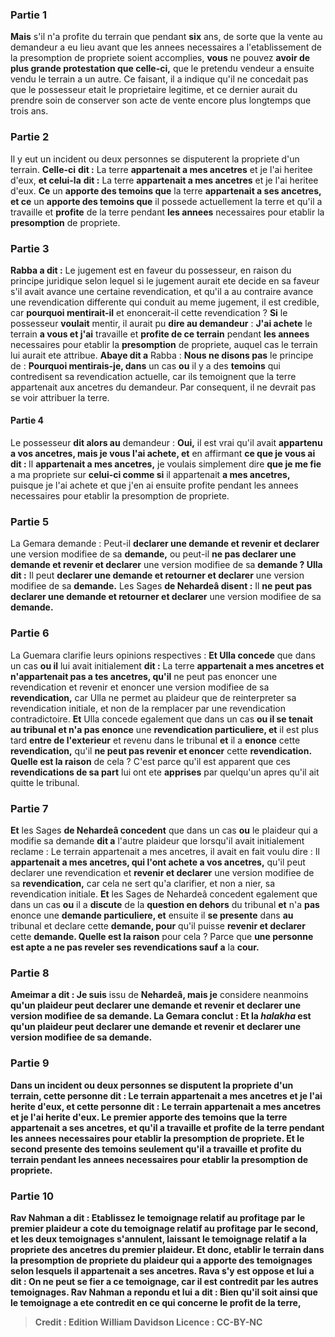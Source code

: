 
### Partie 1
<b>Mais</b> s'il n'a profite du terrain que pendant <b>six</b> ans, de sorte que la vente au demandeur a eu lieu avant que les annees necessaires a l'etablissement de la presomption de propriete soient accomplies, <b>vous</b> ne pouvez <b>avoir de plus grande protestation que celle-ci,</b> que le pretendu vendeur a ensuite vendu le terrain a un autre. Ce faisant, il a indique qu'il ne concedait pas que le possesseur etait le proprietaire legitime, et ce dernier aurait du prendre soin de conserver son acte de vente encore plus longtemps que trois ans.

### Partie 2
Il y eut un incident ou deux personnes se disputerent la propriete d'un terrain. <b>Celle-ci</b> <b>dit :</b> La terre <b>appartenait a mes ancetres</b> et je l'ai heritee d'eux, <b>et celui-la</b> <b>dit :</b> La terre <b>appartenait a mes ancetres</b> et je l'ai heritee d'eux. <b>Ce</b> un <b>apporte des temoins que</b> la terre <b>appartenait a ses ancetres, et ce</b> un <b>apporte des temoins que</b> il possede actuellement la terre et qu'il a travaille et <b>profite</b> de la terre pendant <b>les annees</b> necessaires pour etablir la <b>presomption</b> de propriete.

### Partie 3
<b>Rabba a dit :</b> Le jugement est en faveur du possesseur, en raison du principe juridique selon lequel si le jugement aurait ete decide en sa faveur s'il avait avance une certaine revendication, et qu'il a au contraire avance une revendication differente qui conduit au meme jugement, il est credible, car <b>pourquoi mentirait-il</b> et enoncerait-il cette revendication ? <b>Si</b> le possesseur <b>voulait</b> mentir, il aurait pu <b>dire au demandeur</b> : <b>J'ai achete</b> le terrain <b>a vous et j'ai</b> travaille et <b>profite de ce terrain</b> pendant <b>les annees</b> necessaires pour etablir la <b>presomption</b> de propriete, auquel cas le terrain lui aurait ete attribue. <b>Abaye dit a</b> Rabba : <b>Nous ne disons pas</b> le principe de : <b>Pourquoi mentirais-je, dans</b> un cas <b>ou</b> il y a des <b>temoins</b> qui contredisent sa revendication actuelle, car ils temoignent que la terre appartenait aux ancetres du demandeur. Par consequent, il ne devrait pas se voir attribuer la terre.

#### Partie 4
Le possesseur <b>dit alors au</b> demandeur : <b>Oui,</b> il est vrai qu'il avait <b>appartenu a vos ancetres, mais je vous l'ai achete, et</b> en affirmant <b>ce que je vous ai dit : </b> Il <b>appartenait a mes ancetres,</b> je voulais simplement dire <b>que je me fie</b> a ma propriete sur <b>celui-ci comme si</b> il appartenait <b>a mes ancetres,</b> puisque je l'ai achete et que j'en ai ensuite profite pendant les annees necessaires pour etablir la presomption de propriete.

### Partie 5
La Gemara demande : Peut-il <b>declarer une demande et revenir et declarer</b> une version modifiee de sa <b>demande,</b> ou peut-il <b>ne pas declarer une demande et revenir et declarer</b> une version modifiee de sa <b>demande ? Ulla dit :</b> Il peut <b>declarer une demande et retourner et declarer</b> une version modifiee de sa <b>demande.</b> Les Sages <b>de Nehardeâ disent :</b> Il <b>ne peut pas declarer une demande et retourner et declarer</b> une version modifiee de sa <b>demande.</b>

### Partie 6
La Guemara clarifie leurs opinions respectives : <b>Et Ulla concede</b> que dans un cas <b>ou il</b> lui avait initialement <b>dit :</b> La terre <b>appartenait a mes ancetres et n'appartenait pas a tes ancetres, qu'il</b> ne peut pas enoncer une revendication et revenir et enoncer</b> une version modifiee de sa <b>revendication,</b> car Ulla ne permet au plaideur que de reinterpreter sa revendication initiale, et non de la remplacer par une revendication contradictoire. <b>Et</b> Ulla concede egalement que dans un cas <b>ou il se tenait au tribunal et n'a pas enonce</b> une <b>revendication particuliere, et</b> il est plus tard <b>entre de l'exterieur</b> et revenu dans le tribunal <b>et</b> il a <b>enonce</b> cette <b>revendication,</b> qu'il <b>ne peut pas revenir et enoncer</b> cette <b>revendication. Quelle est la raison</b> de cela ? C'est parce qu'il est apparent que ces <b>revendications de sa part</b> lui ont ete <b>apprises</b> par quelqu'un apres qu'il ait quitte le tribunal.

### Partie 7
<b>Et</b> les Sages <b>de Nehardeâ concedent</b> que dans un cas <b>ou</b> le plaideur qui a modifie sa demande <b>dit a</b> l'autre plaideur que lorsqu'il avait initialement reclame : Le terrain appartenait a mes ancetres, il avait en fait voulu dire : Il <b>appartenait a mes ancetres, qui l'ont achete a vos ancetres,</b> qu'il peut declarer une revendication et <b>revenir et declarer</b> une version modifiee de sa <b>revendication,</b> car cela ne sert qu'a clarifier, et non a nier, sa revendication initiale. <b>Et</b> les Sages de Nehardeâ concedent egalement que dans un cas <b>ou</b> il a <b>discute</b> de la <b>question en dehors</b> du tribunal <b>et</b> n'a <b>pas</b> enonce une <b>demande particuliere, et</b> ensuite il <b>se presente</b> dans <b>au</b> tribunal et declare</b> cette <b>demande, pour</b> qu'il puisse <b>revenir et declarer</b> cette <b>demande. Quelle est la raison</b> pour cela ? Parce que <b>une personne est apte a ne pas reveler ses revendications sauf a</b> la <b>cour.</b>

### Partie 8
<b>Ameimar a dit : Je suis</b> issu de <b>Nehardeâ, mais je</b> considere neanmoins <b>qu'un plaideur peut <b>declarer une demande et revenir et declarer</b> une version modifiee de sa <b>demande.</b> La Gemara conclut : <b>Et la <i>halakha</i></b> est qu'un plaideur peut <b>declarer une demande et revenir et declarer</b> une version modifiee de sa <b>demande.</b>

### Partie 9
Dans un incident ou deux personnes se disputent la propriete d'un terrain, <b>cette personne</b> <b>dit :</b> Le terrain <b>appartenait a mes ancetres</b> et je l'ai herite d'eux, <b>et cette personne</b> <b>dit :</b> Le terrain <b>appartenait a mes ancetres</b> et je l'ai herite d'eux. Le premier <b>apporte des temoins que</b> la terre <b>appartenait a ses ancetres, et</b> qu'il a travaille et <b>profite</b> de la terre pendant <b>les annees</b> necessaires pour etablir la <b>presomption</b> de propriete. <b>Et</b> le second <b>presente des temoins</b> seulement <b>qu'il a travaille et <b>profite</b> du terrain pendant <b>les annees</b> necessaires pour etablir la <b>presomption</b> de propriete.

### Partie 10
<b>Rav Nahman a dit : Etablissez</b> le temoignage relatif au <b>profitage</b> par le premier plaideur <b>a cote</b> du temoignage relatif au <b>profitage</b> par le second, et les deux temoignages s'annulent, laissant le temoignage relatif a la propriete des ancetres du premier plaideur. <b>Et</b> donc, <b>etablir le terrain dans</b> la <b>presomption de propriete</b> du plaideur qui a apporte des temoignages selon lesquels il appartenait a ses <b>ancetres. Rava</b> s'y est oppose et lui a <b>dit : On ne peut se fier a ce temoignage</b>, car il <b>est contredit</b> par les autres temoignages. Rav Nahman a repondu et lui a <b>dit : Bien</b> qu'il soit ainsi <b>que</b> le temoignage <b>a ete contredit en ce qui concerne le profit</b> de la terre,

>Credit : Edition William Davidson
>Licence : CC-BY-NC